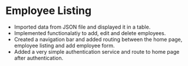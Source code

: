 # Employee Listing

- Imported data from JSON file and displayed it in a table.
- Implemented functionalatiy to add, edit and delete employees.
- Created a navigation bar and added routing between the home page, employee listing and add employee form.
- Added a very simple authentication service and route to home page after authentication.
